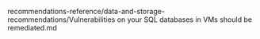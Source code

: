 recommendations-reference/data-and-storage-recommendations/Vulnerabilities on your SQL databases in VMs should be remediated.md